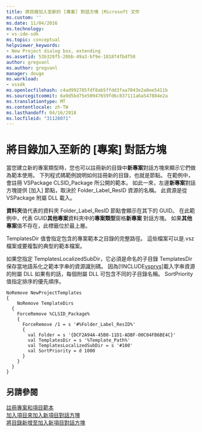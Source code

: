 ```yaml
---
title: 將目錄加入至新的 [專案] 對話方塊 |Microsoft 文件
ms.custom: ''
ms.date: 11/04/2016
ms.technology:
- vs-ide-sdk
ms.topic: conceptual
helpviewer_keywords:
- New Project dialog box, extending
ms.assetid: 53b328f5-20bb-49a3-bf9e-1818f4fbdf50
author: gregvanl
ms.author: gregvanl
manager: douge
ms.workload:
- vssdk
ms.openlocfilehash: c4ad992785fdf8ab5ffdd3faa7043e2a0ee5411b
ms.sourcegitcommit: 6a9d5bd75e50947659fd6c837111a6a547884e2a
ms.translationtype: MT
ms.contentlocale: zh-TW
ms.lasthandoff: 04/16/2018
ms.locfileid: "31128071"
---
```

# <a name="adding-directories-to-the-new-project-dialog-box"></a>將目錄加入至新的 [專案] 對話方塊
當您建立新的專案類型時，您也可以註冊新的目錄中**新專案**對話方塊來顯示它們做為範本使用。 下列程式碼範例說明如何註冊新的目錄，也就是節點。 在範例中，會註冊 VSPackage CLSID_Package 所公開的範本。 如此一來，左邊**新專案**對話方塊提供 [加入] 節點，取決於 Folder_Label_ResID 資源的名稱。 此資源是從 VSPackage 附屬 DLL 載入。  
  
 **資料夾**值代表的資料夾 Folder_Label_ResID 節點會顯示在其下的 GUID。 在此範例中，代表 GUID**其他專案**資料夾中的**專案類型**窗格**新專案** 對話方塊。 如果**其他專案**值不存在，此標籤位於最上層。  
  
 TemplatesDir 值會指定包含的專案範本之目錄的完整路徑。 這些檔案可以是.vsz 檔案或要複製的典型的範本檔案。  
  
 如果您指定 TemplatesLocalizedSubDir，它必須是命名的子目錄 TemplatesDir 保存當地語系化之範本字串的資源識別碼。 因為[!INCLUDE[vsprvs](../../code-quality/includes/vsprvs_md.md)]載入字串資源的附屬 DLL 如果有的話，每個附屬 DLL 可包含不同的子目錄名稱。 SortPriority 值指定排序的優先順序。  
  
```  
NoRemove NewProjectTemplates  
{  
    NoRemove TemplateDirs  
  {  
    ForceRemove %CLSID_Package%  
    {  
      ForceRemove /1 = s '#%Folder_Label_ResID%'  
      {  
        val Folder = s '{DCF2A94A-45B0-11D1-ADBF-00C04FB6BE4C}'  
        val TemplatesDir = s '%Template_Path%'  
        val TemplatesLocalizedSubDir = s '#100'  
        val SortPriority = d 1000  
      }  
    }  
  }  
}  
```  
  
## <a name="see-also"></a>另請參閱  
 [註冊專案和項目範本](../../extensibility/internals/registering-project-and-item-templates.md)   
 [加入項目來加入新項目對話方塊](../../extensibility/internals/adding-items-to-the-add-new-item-dialog-boxes.md)   
 [將目錄新增至加入新項目對話方塊](../../extensibility/internals/adding-directories-to-the-add-new-item-dialog-box.md)